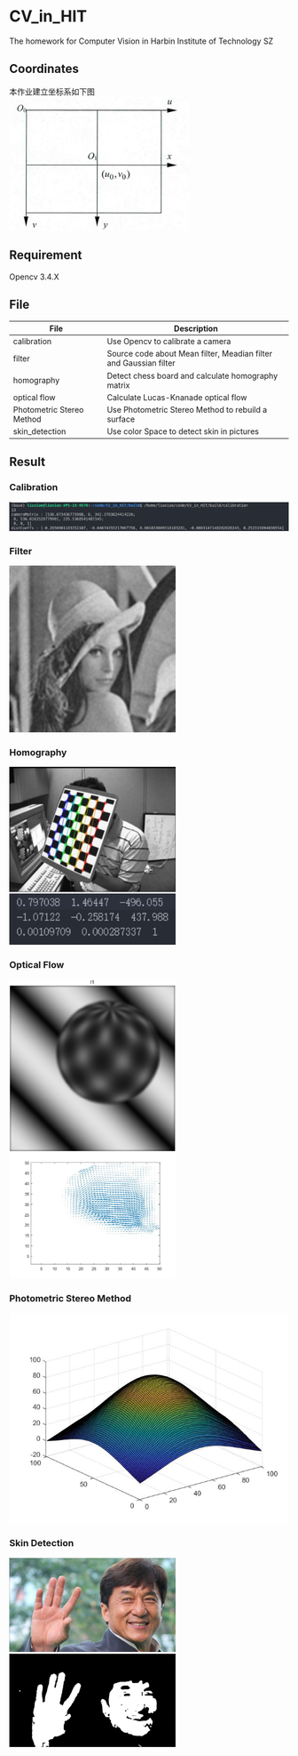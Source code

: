 # CV_in_HIT
The homework for Computer Vision in Harbin Institute of Technology SZ

## Coordinates
本作业建立坐标系如下图  
![coordinates](data/coordinates.png)  

## Requirement
Opencv 3.4.X

## File
| File                      | Description                                                       |
| ------------------------- | ----------------------------------------------------------------- |
| calibration               | Use Opencv to calibrate a camera                                  |
| filter                    | Source code about Mean filter, Meadian filter and Gaussian filter |
| homography                | Detect chess board and calculate homography matrix                |
| optical flow              | Calculate Lucas-Knanade optical flow                              |
| Photometric Stereo Method | Use Photometric Stereo Method to rebuild a surface                |
| skin_detection            | Use color Space to detect skin in pictures                        |


## Result
### Calibration
![calibration](data/calibration.png)
### Filter
![Gaussian](data/filter/dst/Gausian55_opencv.jpg)

### Homography
<p float="left">
    <img src="homography/result/left7/dst.jpg" width="300"/><img src="homography/result/left7/left7.png" width="300"/>
</p>

### Optical Flow
<p float="left">
    <img src="optical flow\sphere0.png" width="300"/><img src="optical flow\dst.jpg" width="300"/>
</p>

### Photometric Stereo Method
![PSM](Photometric%20Stereo%20Method/重建图.jpg)

### Skin Detection
<p float="left">
    <img src="data\skin\picture1.png" width="300"/><img src="data\skin\dst1.png" width="300"/>
</p>


